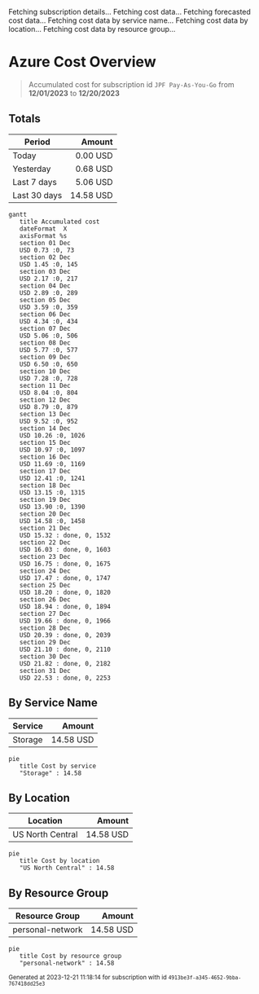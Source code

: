 Fetching subscription details...
Fetching cost data...
Fetching forecasted cost data...
Fetching cost data by service name...
Fetching cost data by location...
Fetching cost data by resource group...
# Azure Cost Overview

> Accumulated cost for subscription id `JPF Pay-As-You-Go` from **12/01/2023** to **12/20/2023**

## Totals

|Period|Amount|
|---|---:|
|Today|0.00 USD|
|Yesterday|0.68 USD|
|Last 7 days|5.06 USD|
|Last 30 days|14.58 USD|

```mermaid
gantt
   title Accumulated cost
   dateFormat  X
   axisFormat %s
   section 01 Dec
   USD 0.73 :0, 73
   section 02 Dec
   USD 1.45 :0, 145
   section 03 Dec
   USD 2.17 :0, 217
   section 04 Dec
   USD 2.89 :0, 289
   section 05 Dec
   USD 3.59 :0, 359
   section 06 Dec
   USD 4.34 :0, 434
   section 07 Dec
   USD 5.06 :0, 506
   section 08 Dec
   USD 5.77 :0, 577
   section 09 Dec
   USD 6.50 :0, 650
   section 10 Dec
   USD 7.28 :0, 728
   section 11 Dec
   USD 8.04 :0, 804
   section 12 Dec
   USD 8.79 :0, 879
   section 13 Dec
   USD 9.52 :0, 952
   section 14 Dec
   USD 10.26 :0, 1026
   section 15 Dec
   USD 10.97 :0, 1097
   section 16 Dec
   USD 11.69 :0, 1169
   section 17 Dec
   USD 12.41 :0, 1241
   section 18 Dec
   USD 13.15 :0, 1315
   section 19 Dec
   USD 13.90 :0, 1390
   section 20 Dec
   USD 14.58 :0, 1458
   section 21 Dec
   USD 15.32 : done, 0, 1532
   section 22 Dec
   USD 16.03 : done, 0, 1603
   section 23 Dec
   USD 16.75 : done, 0, 1675
   section 24 Dec
   USD 17.47 : done, 0, 1747
   section 25 Dec
   USD 18.20 : done, 0, 1820
   section 26 Dec
   USD 18.94 : done, 0, 1894
   section 27 Dec
   USD 19.66 : done, 0, 1966
   section 28 Dec
   USD 20.39 : done, 0, 2039
   section 29 Dec
   USD 21.10 : done, 0, 2110
   section 30 Dec
   USD 21.82 : done, 0, 2182
   section 31 Dec
   USD 22.53 : done, 0, 2253
```

## By Service Name

|Service|Amount|
|---|---:|
|Storage|14.58 USD|

```mermaid
pie
   title Cost by service
   "Storage" : 14.58
```

## By Location

|Location|Amount|
|---|---:|
|US North Central|14.58 USD|

```mermaid
pie
   title Cost by location
   "US North Central" : 14.58
```

## By Resource Group

|Resource Group|Amount|
|---|---:|
|personal-network|14.58 USD|

```mermaid
pie
   title Cost by resource group
   "personal-network" : 14.58
```

<sup>Generated at 2023-12-21 11:18:14 for subscription with id `4913be3f-a345-4652-9bba-767418dd25e3`</sup>
